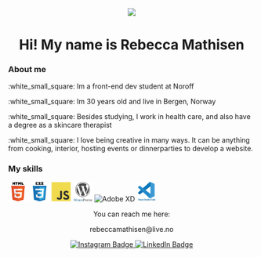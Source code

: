 <div id="header" align="center">
  <img src="https://media.giphy.com/media/paTz7UZbPfTZFRYnnB/giphy.gif" width="200"/>
  <h1>Hi! My name is Rebecca Mathisen</h1>
</div>

### About me
<p>:white_small_square: Im a front-end dev student at Noroff</p>
<p>:white_small_square: Im 30 years old and live in Bergen, Norway</p>
<p>:white_small_square: Besides studying, I work in health care, and also have a degree as a skincare therapist</p>
<p>:white_small_square: I love being creative in many ways. It can be anything from cooking, interior, hosting events or dinnerparties to develop a website. 

  
### My skills
<div>
  <img src="https://github.com/devicons/devicon/blob/master/icons/html5/html5-original-wordmark.svg" title="HTML5" alt="HTML5" width="40" height="40"/>
  <img src="https://github.com/devicons/devicon/blob/master/icons/css3/css3-original-wordmark.svg" title="CSS3" alt="CSS3" width="40" height="40"/>
  <img src="https://github.com/devicons/devicon/blob/master/icons/javascript/javascript-original.svg" title="JavaScript" alt="JavaScript" width="40" height="40"/>
  <img src="https://github.com/devicons/devicon/blob/master/icons/wordpress/wordpress-original.svg" title="WordPress" alt="WordPress" width="40" height="40"/>
    <img src="https://cdn.worldvectorlogo.com/logos/adobe-xd.svg" title="AdobeXD" alt="Adobe XD" width="40" height="40"/>
    <img src="https://github.com/devicons/devicon/blob/master/icons/vscode/vscode-original-wordmark.svg" title="VScode" alt="Visual Studio Code" width="40" height="40"/>
</div>
 
 


<div id="badges" align="center">
  <p>You can reach me here:</p>
  <p>rebeccamathisen@live.no</p>
  <a href="https://www.instagram.com/rebeccamathisen/">
  <img src="https://img.shields.io/badge/Instagram-CBC3E3?logo=instagram&logoColor=white&style=for-the-badge" alt="Instagram Badge"/>
  </a>
  <a href="https://www.linkedin.com/in/rebecca-mathisen/">
  <img src="https://img.shields.io/badge/LinkedIn-CBC3E3?logo=linkedin&logoColor=white&style=for-the-badge" alt="LinkedIn Badge"/>
  </a>
</div>
